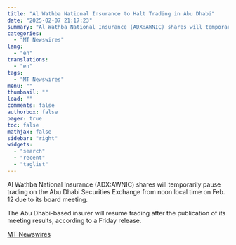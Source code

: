 ```yaml
---
title: "Al Wathba National Insurance to Halt Trading in Abu Dhabi"
date: "2025-02-07 21:17:23"
summary: "Al Wathba National Insurance (ADX:AWNIC) shares will temporarily pause trading on the Abu Dhabi Securities Exchange from noon local time on Feb. 12 due to its board meeting. The Abu Dhabi-based insurer will resume trading after the publication of its meeting results, according to a Friday release."
categories:
  - "MT Newswires"
lang:
  - "en"
translations:
  - "en"
tags:
  - "MT Newswires"
menu: ""
thumbnail: ""
lead: ""
comments: false
authorbox: false
pager: true
toc: false
mathjax: false
sidebar: "right"
widgets:
  - "search"
  - "recent"
  - "taglist"
---
```


Al Wathba National Insurance (ADX:AWNIC) shares will temporarily pause trading on the Abu Dhabi Securities Exchange from noon local time on Feb. 12 due to its board meeting.

The Abu Dhabi-based insurer will resume trading after the publication of its meeting results, according to a Friday release.

[MT Newswires](https://www.tradingview.com/news/mtnewswires.com:20250207:G2465207:0/)
